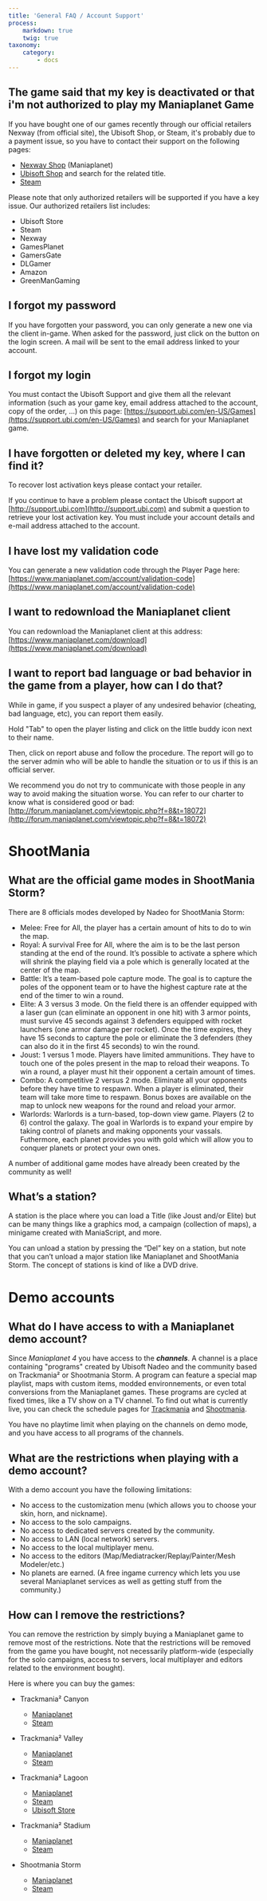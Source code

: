 ```yaml
---
title: 'General FAQ / Account Support'
process:
    markdown: true
    twig: true
taxonomy:
    category:
        - docs
---
```


## The game said that my key is deactivated or that i'm not authorized to play my Maniaplanet Game
If you have bought one of our games recently through our official retailers Nexway (from official site), the Ubisoft Shop, or Steam, it's probably due to a payment issue, so you have to contact their support on the following pages:
* [Nexway Shop](http://us-maniaplanet.nexway.com/contact.html) (Maniaplanet)
* [Ubisoft Shop](https://support.ubi.com/en-US/Games) and search for the related title.
* [Steam](https://help.steampowered.com/)

Please note that only authorized retailers will be supported if you have a key issue. Our authorized retailers list includes:

* Ubisoft Store
* Steam
* Nexway
* GamesPlanet
* GamersGate
* DLGamer
* Amazon
* GreenManGaming

## I forgot my password
If you have forgotten your password, you can only generate a new one via the client in-game. When asked for the password, just click on the button on the login screen. A mail will be sent to the email address linked to your account.

## I forgot my login
You must contact the Ubisoft Support and give them all the relevant information (such as your game key, email address attached to the account, copy of the order, ...) on this page: [https://support.ubi.com/en-US/Games](https://support.ubi.com/en-US/Games) and search for your Maniaplanet game.

## I have forgotten or deleted my key, where I can find it?
To recover lost activation keys please contact your retailer.

If you continue to have a problem please contact the Ubisoft support at [http://support.ubi.com](http://support.ubi.com) and submit a question to retrieve your lost activation key. You must include your account details and e-mail address attached to the account.

## I have lost my validation code
You can generate a new validation code through the Player Page here: [https://www.maniaplanet.com/account/validation-code](https://www.maniaplanet.com/account/validation-code)

## I want to redownload the Maniaplanet client
You can redownload the Maniaplanet client at this address: [https://www.maniaplanet.com/download](https://www.maniaplanet.com/download)

## I want to report bad language or bad behavior in the game from a player, how can I do that?
While in game, if you suspect a player of any undesired behavior (cheating, bad language, etc), you can report them easily.

Hold "Tab" to open the player listing and click on the little buddy icon next to their name.

Then, click on report abuse and follow the procedure. The report will go to the server admin who will be able to handle the situation or to us if this is an official server.

We recommend you do not try to communicate with those people in any way to avoid making the situation worse.
You can refer to our charter to know what is considered good or bad: [http://forum.maniaplanet.com/viewtopic.php?f=8&t=18072](http://forum.maniaplanet.com/viewtopic.php?f=8&t=18072)

# ShootMania

## What are the official game modes in ShootMania Storm?
There are 8 officials modes developed by Nadeo for ShootMania Storm:

* Melee: Free for All, the player has a certain amount of hits to do to win the map.
* Royal: A survival Free for All, where the aim is to be the last person standing at the end of the round. It’s possible to activate a sphere which will shrink the playing field via a pole which is generally located at the center of the map.
* Battle: It’s a team-based pole capture mode. The goal is to capture the poles of the opponent team or to have the highest capture rate at the end of the timer to win a round.
* Elite: A 3 versus 3 mode. On the field there is an offender equipped with a laser gun (can eliminate an opponent in one hit) with 3 armor points, must survive 45 seconds against 3 defenders equipped with rocket launchers (one armor damage per rocket). Once the time expires, they have 15 seconds to capture the pole or eliminate the 3 defenders (they can also do it in the first 45 seconds) to win the round.
* Joust: 1 versus 1 mode. Players have limited ammunitions. They have to touch one of the poles present in the map to reload their weapons. To win a round, a player must hit their opponent a certain amount of times.
* Combo: A competitive 2 versus 2 mode. Eliminate all your opponents before they have time to respawn. When a player is eliminated, their team will take more time to respawn. Bonus boxes are available on the map to unlock new weapons for the round and reload your armor.
* Warlords: Warlords is a turn-based, top-down view game. Players (2 to 6) control the galaxy. The goal in Warlords is to expand your empire by taking control of planets and making opponents your vassals. Futhermore, each planet provides you with gold which will allow you to conquer planets or protect your own ones.

A number of additional game modes have already been created by the community as well!

## What’s a station?
A station is the place where you can load a Title (like Joust and/or Elite) but can be many things like a graphics mod, a campaign (collection of maps), a minigame created with ManiaScript, and more.

You can unload a station by pressing the “Del” key on a station, but note that you can’t unload a major station like Maniaplanet and ShootMania Storm. The concept of stations is kind of like a DVD drive.

# Demo accounts

## What do I have access to with a Maniaplanet demo account?
Since *Maniaplanet 4* you have access to the ***channels***. A channel is a place containing "programs" created by Ubisoft Nadeo and the community based on Trackmania² or Shootmania Storm. A program can feature a special map playlist, maps with custom items, modded environnements, or even total conversions from the Maniaplanet games. These programs are cycled at fixed times, like a TV show on a TV channel. To find out what is currently live, you can check the schedule pages for [Trackmania](https://www.maniaplanet.com/channels/trackmania) and [Shootmania](https://www.maniaplanet.com/channels/shootmania).

You have no playtime limit when playing on the channels on demo mode, and you have access to all programs of the channels.

## What are the restrictions when playing with a demo account?
With a demo account you have the following limitations:

* No access to the customization menu (which allows you to choose your skin, horn, and nickname).
* No access to the solo campaigns.
* No access to dedicated servers created by the community.
* No access to LAN (local network) servers.
* No access to the local multiplayer menu.
* No access to the editors (Map/Mediatracker/Replay/Painter/Mesh Modeler/etc.)
* No planets are earned. (A free ingame currency which lets you use several Maniaplanet services as well as getting stuff from the community.)

## How can I remove the restrictions?
You can remove the restriction by simply buying a Maniaplanet game to remove most of the restrictions. Note that the restrictions will be removed from the game you have bought, not necessarily platform-wide (especially for the solo campaigns, access to servers, local multiplayer and editors related to the environment bought).

Here is where you can buy the games:

* Trackmania² Canyon
    * [Maniaplanet](http://smarturl.it/trackmania-canyon)
    * [Steam](http://store.steampowered.com/app/228760)

* Trackmania² Valley
    * [Maniaplanet](http://smarturl.it/trackmania-valley)
    * [Steam](http://store.steampowered.com/app/243360)

* Trackmania² Lagoon
    * [Maniaplanet](https://smarturl.it/trackmania-lagoon)
    * [Steam](http://store.steampowered.com/app/600720/Trackmania_Lagoon/)
    * [Ubisoft Store](http://store.ubi.com/591ac64c88a7e3dc388b4567.html)

* Trackmania² Stadium
    * [Maniaplanet](http://smarturl.it/trackmania-stadium)
    * [Steam](http://store.steampowered.com/app/232910)

* Shootmania Storm
    * [Maniaplanet](http://smarturl.it/shootmania-storm)
    * [Steam](http://store.steampowered.com/app/229870)
